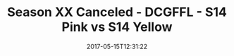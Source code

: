 ---
title: Season XX Canceled - DCGFFL - S14 Pink vs S14 Yellow
teams-score:
- team: _teams/s14-pink.md
  score: 41
- team: _teams/s14-yellow.md
  score: 28
mvp: Cline, Scott S
game-ball: Kenderdine, Scott G
season: 14
week: 9
date: '2017-05-15T12:31:22'
pageid: season-14-playoffs-may-14-2017-5102-vs-5109
---